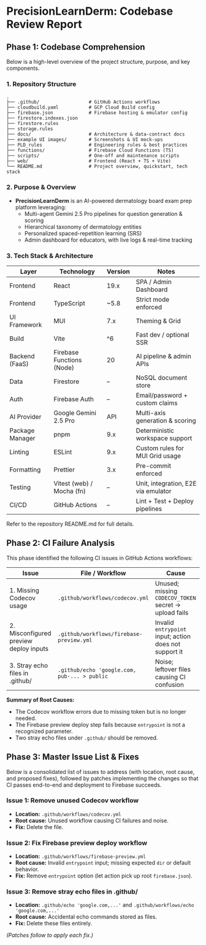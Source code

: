 # PrecisionLearnDerm: Codebase Review Report

## Phase 1: Codebase Comprehension

Below is a high-level overview of the project structure, purpose, and key components.

### 1. Repository Structure
```
.
├── .github/                  # GitHub Actions workflows
├── cloudbuild.yaml           # GCP Cloud Build config
├── firebase.json             # Firebase hosting & emulator config
├── firestore.indexes.json
├── firestore.rules
├── storage.rules
├── docs/                     # Architecture & data-contract docs
├── example UI images/        # Screenshots & UI mock-ups
├── PLD_rules                 # Engineering rules & best practices
├── functions/                # Firebase Cloud Functions (TS)
├── scripts/                  # One-off and maintenance scripts
├── web/                      # Frontend (React + TS + Vite)
└── README.md                 # Project overview, quickstart, tech stack
```

### 2. Purpose & Overview
- **PrecisionLearnDerm** is an AI-powered dermatology board exam prep platform leveraging:
  - Multi-agent Gemini 2.5 Pro pipelines for question generation & scoring
  - Hierarchical taxonomy of dermatology entities
  - Personalized spaced-repetition learning (SRS)
  - Admin dashboard for educators, with live logs & real-time tracking

### 3. Tech Stack & Architecture
| Layer           | Technology                | Version   | Notes                              |
|-----------------|---------------------------|-----------|------------------------------------|
| Frontend        | React                     | 19.x      | SPA / Admin Dashboard              |
| Frontend        | TypeScript                | ~5.8      | Strict mode enforced               |
| UI Framework    | MUI                       | 7.x       | Theming & Grid                     |
| Build           | Vite                      | ^6        | Fast dev / optional SSR            |
| Backend (FaaS)  | Firebase Functions (Node) | 20        | AI pipeline & admin APIs           |
| Data            | Firestore                 | –         | NoSQL document store               |
| Auth            | Firebase Auth             | –         | Email/password + custom claims     |
| AI Provider     | Google Gemini 2.5 Pro     | API       | Multi-axis generation & scoring    |
| Package Manager | pnpm                      | 9.x       | Deterministic workspace support    |
| Linting         | ESLint                    | 9.x       | Custom rules for MUI Grid usage    |
| Formatting      | Prettier                  | 3.x       | Pre-commit enforced                |
| Testing         | Vitest (web) / Mocha (fn) | –         | Unit, integration, E2E via emulator |
| CI/CD           | GitHub Actions            | –         | Lint + Test + Deploy pipelines     |

Refer to the repository README.md for full details.

## Phase 2: CI Failure Analysis

This phase identified the following CI issues in GitHub Actions workflows:

| Issue                                  | File / Workflow                                  | Cause                                                    |
|----------------------------------------|----------------------------------------------------|----------------------------------------------------------|
| 1. Missing Codecov usage               | `.github/workflows/codecov.yml`                    | Unused; missing `CODECOV_TOKEN` secret → upload fails    |
| 2. Misconfigured preview deploy inputs | `.github/workflows/firebase-preview.yml`           | Invalid `entrypoint` input; action does not support it   |
| 3. Stray echo files in .github/        | `.github/echo 'google.com, pub-... > public`        | Noise; leftover files causing CI confusion               |

**Summary of Root Causes:**
- The Codecov workflow errors due to missing token but is no longer needed.
- The Firebase preview deploy step fails because `entrypoint` is not a recognized parameter.
- Two stray echo files under `.github/` should be removed.

## Phase 3: Master Issue List & Fixes

Below is a consolidated list of issues to address (with location, root cause, and proposed fixes), followed by patches implementing the changes so that CI passes end-to-end and deployment to Firebase succeeds.

### Issue 1: Remove unused Codecov workflow
- **Location:** `.github/workflows/codecov.yml`
- **Root cause:** Unused workflow causing CI failures and noise.
- **Fix:** Delete the file.

### Issue 2: Fix Firebase preview deploy workflow
- **Location:** `.github/workflows/firebase-preview.yml`
- **Root cause:** Invalid `entrypoint` input; missing expected `dir` or default behavior.
- **Fix:** Remove `entrypoint` option (let action pick up root `firebase.json`).

### Issue 3: Remove stray echo files in .github/
- **Location:** `.github/echo 'google.com,...'` and `.github/workflows/echo 'google.com,...'`
- **Root cause:** Accidental echo commands stored as files.
- **Fix:** Delete these files entirely.

*(Patches follow to apply each fix.)*